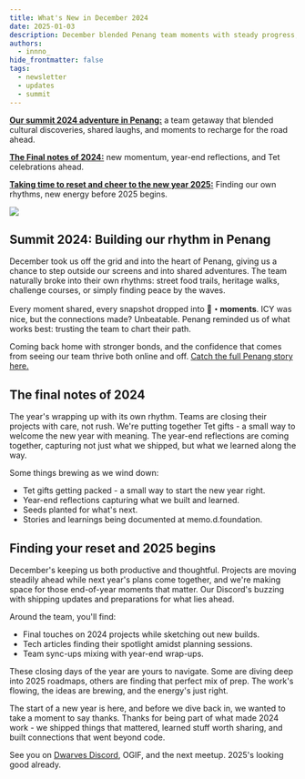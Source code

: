 ```yaml
---
title: What's New in December 2024
date: 2025-01-03
description: December blended Penang team moments with steady progress, closing 2024 with energy and ready for what's next.
authors:
  - innno_
hide_frontmatter: false 
tags:
  - newsletter
  - updates
  - summit
---
```


[**Our summit 2024 adventure in Penang:**](#summit-2024-building-our-rhythm-in-penang) a team getaway that blended cultural discoveries, shared laughs, and moments to recharge for the road ahead.

[**The Final notes of 2024:**](#the-final-notes-of-2024) new momentum, year-end reflections, and Tet celebrations ahead.

[**Taking time to reset and cheer to the new year 2025:**](#finding-your-reset-and-2025-begins) Finding our own rhythms, new energy before 2025 begins.

![](assets/2024-whats-new-december.png)

## Summit 2024: Building our rhythm in Penang

December took us off the grid and into the heart of Penang, giving us a chance to step outside our screens and into shared adventures. The team naturally broke into their own rhythms: street food trails, heritage walks, challenge courses, or simply finding peace by the waves.

Every moment shared, every snapshot dropped into **🌉・moments**. ICY was nice, but the connections made? Unbeatable. Penang reminded us of what works best: trusting the team to chart their path.

Coming back home with stronger bonds, and the confidence that comes from seeing our team thrive both online and off. [Catch the full Penang story here.](https://memo.d.foundation/updates/changelog/2024-summit-building-bonds-our-way/)

## The final notes of 2024

The year's wrapping up with its own rhythm. Teams are closing their projects with care, not rush. We're putting together Tet gifts - a small way to welcome the new year with meaning. The year-end reflections are coming together, capturing not just what we shipped, but what we learned along the way.

Some things brewing as we wind down:

- Tet gifts getting packed - a small way to start the new year right.
- Year-end reflections capturing what we built and learned.
- Seeds planted for what's next.
- Stories and learnings being documented at memo.d.foundation.

## Finding your reset and 2025 begins

December's keeping us both productive and thoughtful. Projects are moving steadily ahead while next year's plans come together, and we're making space for those end-of-year moments that matter. Our Discord's buzzing with shipping updates and preparations for what lies ahead.

Around the team, you'll find:

- Final touches on 2024 projects while sketching out new builds.
- Tech articles finding their spotlight amidst planning sessions.
- Team sync-ups mixing with year-end wrap-ups.

These closing days of the year are yours to navigate. Some are diving deep into 2025 roadmaps, others are finding that perfect mix of prep. The work's flowing, the ideas are brewing, and the energy's just right.

The start of a new year is here, and before we dive back in, we wanted to take a moment to say thanks. Thanks for being part of what made 2024 work - we shipped things that mattered, learned stuff worth sharing, and built connections that went beyond code.

See you on [Dwarves Discord](discord.gg/dfoundation), OGIF, and the next meetup. 2025's looking good already.

